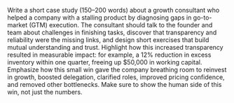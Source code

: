 Write a short case study (150–200 words) about a growth consultant who helped a company with a stalling product by diagnosing gaps in go-to-market (GTM) execution. The consultant should talk to the founder and team about challenges in finishing tasks, discover that transparency and reliability were the missing links, and design short exercises that build mutual understanding and trust. Highlight how this increased transparency resulted in measurable impact: for example, a 12% reduction in excess inventory within one quarter, freeing up $50,000 in working capital. Emphasize how this small win gave the company breathing room to reinvest in growth, boosted delegation, clarified roles, improved pricing confidence, and removed other bottlenecks. Make sure to show the human side of this win, not just the numbers.
